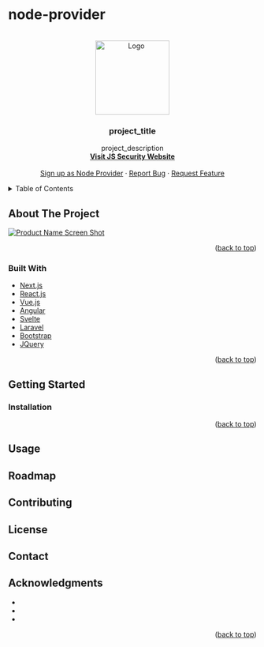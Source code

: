 # node-provider

<div id="top"></div>

<!-- PROJECT LOGO -->
<br />
<div align="center">
  <a href="https://github.com/github_username/repo_name">
    <img src="https://jssecurity.tech/wp-content/uploads/2021/08/logo_dark.svg" alt="Logo" width="150" height="150">
  </a>

<h3 align="center">project_title</h3>

  <p align="center">
    project_description
    <br />
    <a href="https://jssecurity.tech"><strong>Visit JS Security Website</strong></a>
    <br />
    <br />
    <a href="https://account.jssecurity.tech/signup/node">Sign up as Node Provider</a>
    ·
    <a href="https://github.com/JS-Security-Technologies-AB/node-provider/issues">Report Bug</a>
    ·
    <a href="https://github.com/JS-Security-Technologies-AB/node-provider/issues">Request Feature</a>
  </p>
</div>



<!-- TABLE OF CONTENTS -->
<details>
  <summary>Table of Contents</summary>
  <ol>
    <li>
      <a href="#about-the-project">About The Project</a>
    </li>
    <li>
      <a href="#getting-started">Getting Started</a>
      <ul>
        <li><a href="#installation">Installation</a></li>
      </ul>
    </li>
    <li><a href="#usage">Usage</a></li>
    <li><a href="#roadmap">Roadmap</a></li>
    <li><a href="#contributing">Contributing</a></li>
    <li><a href="#contact">Contact</a></li>
    <li><a href="#acknowledgments">Acknowledgments</a></li>
  </ol>
</details>



<!-- ABOUT THE PROJECT -->
## About The Project

[![Product Name Screen Shot][product-screenshot]](https://jssecurity.tech)


<p align="right">(<a href="#top">back to top</a>)</p>



### Built With

* [Next.js](https://nextjs.org/)
* [React.js](https://reactjs.org/)
* [Vue.js](https://vuejs.org/)
* [Angular](https://angular.io/)
* [Svelte](https://svelte.dev/)
* [Laravel](https://laravel.com)
* [Bootstrap](https://getbootstrap.com)
* [JQuery](https://jquery.com)

<p align="right">(<a href="#top">back to top</a>)</p>



<!-- GETTING STARTED -->
## Getting Started


### Installation


<p align="right">(<a href="#top">back to top</a>)</p>



<!-- USAGE  -->
## Usage



<!-- ROADMAP -->
## Roadmap




<!-- CONTRIBUTING -->
## Contributing




<!-- LICENSE -->
## License




<!-- CONTACT -->
## Contact




<!-- ACKNOWLEDGMENTS -->
## Acknowledgments

* []()
* []()
* []()

<p align="right">(<a href="#top">back to top</a>)</p>



<!-- Links -->

[product-screenshot]: https://jssecurity.tech/wp-content/uploads/2021/12/Node.png